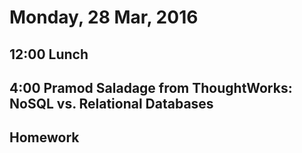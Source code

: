 Monday, 28 Mar, 2016
====================

12:00 Lunch
-----------
4:00 Pramod Saladage from ThoughtWorks: NoSQL vs. Relational Databases
----------------------------------------------------------------------

Homework
--------
